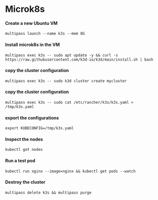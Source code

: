 # Microk8s

#### Create a new Ubuntu VM
```
multipass launch --name k3s --mem 8G
```

#### Install microk8s in the VM
```
multipass exec k3s -- sudo apt update -y && curl -s https://raw.githubusercontent.com/k3d-io/k3d/main/install.sh | bash 
```
#### copy the cluster configuration
```
multipass exec k3s -- sudo k3d cluster create mycluster
```

#### copy the cluster configuration
```
multipass exec k3s -- sudo cat /etc/rancher/k3s/k3s.yaml > /tmp/k3s.yaml
```

#### export the configurations
```
export KUBECONFIG=/tmp/k3s.yaml
```

#### Inspect the nodes
```
kubectl get nodes
```

#### Run a test pod
```
kubectl run nginx --image=nginx && kubectl get pods --watch
```

#### Destroy the cluster
```
multipass delete k3s && multipass purge
```
